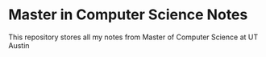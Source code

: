 
# Master in Computer Science Notes
This repository stores all my notes from Master of Computer Science at UT Austin


